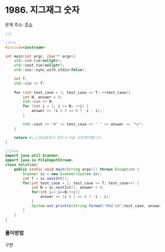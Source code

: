# 1986. 지그재그 숫자

문제 주소: [주소](https://swexpertacademy.com/main/code/problem/problemDetail.do?contestProbId=AV5PxmBqAe8DFAUq&categoryId=AV5PxmBqAe8DFAUq&categoryType=CODE)

```c
//C
```

```c++
//C++
#include<iostream>

int main(int argc, char** argv){
	std::cin.tie(nullptr);
	std::cout.tie(nullptr);
	std::ios::sync_with_stdio(false);

	int T;
	std::cin >> T;
	
	for (int test_case = 1; test_case <= T; ++test_case){
		int N, answer = 0;
		std::cin >> N;
		for (int i = 1; i <= N; ++i) {
			answer += (i % 2 == 0 ? -i : i);
		}

		std::cout << "#" << test_case << " " << answer << "\n";
	}

	return 0;//정상종료시 반드시 0을 리턴해야합니다.
}
```

```java
//java
import java.util.Scanner;
import java.io.FileInputStream;
class Solution{
	public static void main(String args[]) throws Exception	{
		Scanner sc = new Scanner(System.in);
		int T = sc.nextInt();
		for(int test_case = 1; test_case <= T; test_case++) {
			int N = sc.nextInt(), answer = 0;
            for(int i=1;i<=N;++i){
                answer += (i % 2 == 0 ? -i : i);
            }
            System.out.println(String.format("#%d %d",test_case, answer));
		}
	}
}
```



### 풀이방법

구현